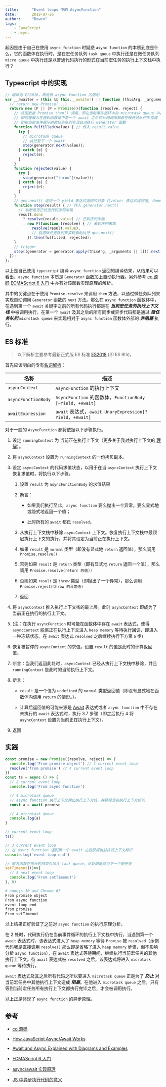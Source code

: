 ```yaml
---
title:      "Event loops 中的 AsyncFunction"
date:       2018-07-26
author:     "Bowen"
tags:
    - JavaScript
    - async
---
```


起因是由于自己在使用 `async function` 时疑惑 `async function` 的本质到底是什么，它的函数体在执行时，是在宏任务队列 `task queue` 中执行还是在微任务队列 `micro queue` 中执行还是以普通代码执行的形式在当前宏任务的执行上下文栈中执行？

## Typescript 中的实现

```js
// 编译为 ES2016，即没有 async function 的情形
var __awaiter = (this && this.__awaiter) || function (thisArg, _arguments, P, generator) {
  // return new Promise(...)
  return new (P || (P = Promise))(function (resolve, reject) {
    // 该函数被 Promise.then() 调用，即在当前事件循环中的 microtask queue 中执行回调
    // 即可理解为在遇到函数体中第一个 await 之后的代码调用都是在微任务队列中完成
    // 即在当前事件循环的微任务队列实现自动执行 Generator 函数
    function fulfilled(value) { // 传入 result.value
      try {
        // microtask queue
        // 执行至下一个 await
        step(generator.next(value));
      } catch (e) {
        reject(e);
      }
    }
    function rejected(value) {
      try {
        step(generator["throw"](value));
      } catch (e) {
        reject(e);
      }
    }
    // gen.next() 返回一个 yield 表达式返回的对象（{value: 表达式返回值, done: false}）
    function step(result) { // 传入 generator.next()
      // 判断是否已经迭代到序列末端
      result.done
        ? resolve(result.value) // 已到序列末端
        : new P(function (resolve) { // 未到序列末端
            resolve(result.value);
            // 启用微任务队列来实现自动执行 gen.next()
          }).then(fulfilled, rejected);
    }
    // trigger
    step((generator = generator.apply(thisArg, _arguments || [])).next());
  });
};
```

以上是自己使用 `typescript` 编译 `async function` 返回的编译结果，从结果可以看出，`async function` 本质是 `Generator` 函数加上自动执行器。另外参考 [co 源码] [ECMAScript 6 入门] 中亦有对该函数实现原理的解析。

其中的关键点在于使用 `Promise.resolve` 来调用 `then` 方法，以通过微任务队列来实现自动调用 `Generator` 函数的 `next` 方法。那么在 `async function` 函数体中，在遇到第一个 `await` 关键字之前的所有代码执行都是在 ***当前宏任务的执行上下文栈*** 中被调用执行，在第一个 `await` 及其之后的所有同步或异步代码都是通过 ***微任务队列*** `microtask queue` 来实现相对于 `async function` 函数体外部的 ***非阻塞*** 执行。

## ES 标准

> 以下解析主要参考最新正式版 ES 标准 [ES2018][async function start] (即 ES 9th)。

首先应该明白的专有[名词解析][async-function-definitions]：

| 名称 | 描述 |
| --- | ---- |
| `asyncContext` | `AsyncFunction` 的执行上下文 |
| `asyncFunctionBody` | `AsyncFunction` 的函数体，`FunctionBody [~Yield, +Await]` |
| `awaitExpression` | `await` 表达式，`await UnaryExpression[?Yield, +Await]` |

[async-function-definitions]:https://www.ecma-international.org/ecma-262/#sec-async-function-definitions

对于一般的 `AsyncFunction` 都将依据以下步骤执行。

1. 设定 `runningContext` 为 当前正在执行上下文（更多关于我对执行上下文的 [理解][execution-context]）。

2. 将 `asyncContext` 设置为 `runningContext` 的一份拷贝副本。

3. 设定 `asyncContext` 的代码求值状态，以用于在当 `asyncContext` 执行上下文恢复求值时，将执行以下步骤。

    1. 设置 `result` 为 `asyncFunctionBody` 的求值结果

    2. 断言：

        - 如果我们执行至此，`async function` 要么抛出一个异常，要么显式地或隐式地返回一个值；

        - 此时所有的 `await` 都已 `resolved`。

    3. 从执行上下文栈中移除 `asyncContext` 上下文。恢复执行上下文栈中最顶层执行上下文的执行，并将其设定为当前正在执行上下文。

    4. 如果 `result` 是 `normal` 类型（即没有显式地 `return` 返回值），那么调用 `Promise.resolve()`

    5. 否则如果 `result` 是 `return` 类型（即有显式地 `return` 返回一个值），那么调用 `Promise.resolve(return 的值))`

    6. 否则如果 `result` 是 `throw` 类型（即抛出了一个异常），那么调用 `Promise.reject(throw 的异常值)`

    7. 返回

4. 将 `asyncContext` 推入执行上下文栈的最上层。此时 `asyncContext` 即成为了当前正在执行的执行上下文。

5. (注：在执行 `asyncFunction` 时可能在函数体中存在 `await` 表达式，使得 `asyncContext` 脱离正在执行上下文进入 `heap memory` 等待执行回调，即进入一种冻结状态。在 `await` 表达式 `resolved` 之后继续执行下方第 `6` 步)

6. 恢复被暂停的 `asyncContext` 的求值。设置 `result` 的值是此时的计算返回值。

7. 断言：当我们返回此处时，`asyncContext` 已经从执行上下文栈中移除，并且 `runningContext` 是此时的当前执行上下文。

8. 断言：

    - `result` 是一个值为 `undefined` 的 `normal` 类型返回值（即没有显式地在函数体内调用 `return` 的情形。）。

    - 计算后返回值的可能来源是 [Await][await] 表达式或者 `async function` 中不存在未执行的 `await` 表达式时，执行 3.7 步骤（即之后执行 4 将 `asyncContext` 设置为当前正在执行上下文）。

9. 返回

[execution-context]:https://set.sh/blog/writings/execution-context/

[async function start]:https://www.ecma-international.org/ecma-262/9.0/#sec-async-functions-abstract-operations-async-function-start

[await]:https://www.ecma-international.org/ecma-262/#await

## 实践

```js
const promise = new Promise((resolve, reject) => {
  console.log('From promise object') // 1 current event loop
  resolve('from promise') // 4 current event loop
})
const ts = async () => {
  // 2 current event loop
  console.log('From async function')

  // 4 microtask queue
  // async function 执行上下文弹出执行上下文栈，并移除当前执行上下文标识
  const a = await promise

  // 4 microtask queue
  console.log(a)
}

// current event loop
ts()

// 3 current event loop
// 在 async function 遇到第一个 await 之后获得当前执行上下文标识
console.log('event loop end')

// 匿名函数在倒计时结束后加入 task queue，此处即是成为下一个宏任务
setTimeout(()=>{
  // 5 next event loop
  console.log('From setTimeout')
}, 0)
```

```bash
# nodejs 10 and Chrome 67
From promise object
From async function
event loop end
from promise
From setTimeout
```

以上结果正好验证了之前对 `async function` 的执行原理分析。

在 2 处时，代码执行仍在当前事件循环的执行上下文栈中执行，当遇到第一个 `await` 表达式时，该表达式进入了 `heap memory` 等待 `Promise` 被 `resolved`（示例代码我是直接调用 `resolve()` 那么即是省略了进入 `heap memory` 步骤，但不影响分析 `async function`），在 `await` 表达式等待期间，继续执行当前宏任务的其他执行上下文。待 `await` 表达式被 `resolved` 之后，该表达式将进入 `microtask queue` 等待执行。

`await` 表达式及其之后所有代码之所以要进入 `microtask queue` 正是为了 ***防止*** 对当前宏任务中其他执行上下文造成 ***阻塞***。在他进入 `microtask queue` 之后，只有等到当前宏任务所有执行上下文都执行完毕之后，才会被调用执行。

以上正是体现了 `async function` 的异步原理。

## 参考

- [co 源码]

- [How JavaScript Async/Await Works]

- [Await and Async Explained with Diagrams and Examples]

- [ECMAScript 6 入门]

- [async/await 实现原理]

- [JS 中异步执行代码的意义]

[co 源码]:https://github.com/tj/co/blob/master/index.js#L98-L106

[How JavaScript Async/Await Works]:https://medium.com/siliconwat/how-javascript-async-await-works-3cab4b7d21da

[Await and Async Explained with Diagrams and Examples]:http://nikgrozev.com/2017/10/01/async-await/

[ECMAScript 6 入门]:http://es6.ruanyifeng.com/#docs/async#async-函数的实现原理

[async/await 实现原理]:https://www.zhihu.com/question/39571954

[JS 中异步执行代码的意义]:https://www.zhihu.com/question/62254462/answer/197769615
